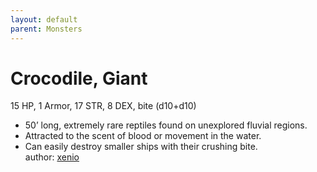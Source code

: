 ```yaml
---
layout: default
parent: Monsters 
--- 
```

# Crocodile, Giant
15 HP, 1 Armor, 17 STR, 8 DEX, bite (d10+d10)  
- 50’ long, extremely rare reptiles found on unexplored fluvial regions.  
- Attracted to the scent of blood or movement in the water.  
- Can easily destroy smaller ships with their crushing bite.  
author: [xenio](https://xenioinabottle.blogspot.com) 
